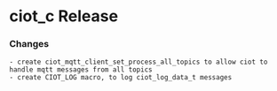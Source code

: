 # ciot_c Release

### Changes
    - create ciot_mqtt_client_set_process_all_topics to allow ciot to handle mqtt messages from all topics
    - create CIOT_LOG macro, to log ciot_log_data_t messages